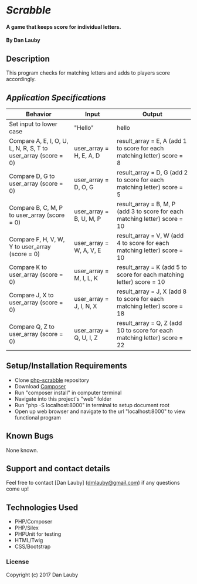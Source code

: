 # _Scrabble_

#### A game that keeps score for individual letters.

#### By Dan Lauby

## Description

This program checks for matching letters and adds to players score accordingly.

## _Application Specifications_

| Behavior | Input | Output |
|----------|-------|--------|
|Set input to lower case|"Hello"|hello|
|Compare A, E, I, O, U, L, N, R, S, T to user_array (score = 0)|user_array = H, E, A, D|result_array = E, A (add 1 to score for each matching letter) score = 8|
|Compare D, G to user_array (score = 0)|user_array = D, O, G|result_array = D, G (add 2 to score for each matching letter) score = 5|
|Compare B, C, M, P to user_array (score = 0)|user_array = B, U, M, P|result_array = B, M, P (add 3 to score for each matching letter) score = 10|
|Compare F, H, V, W, Y to user_array (score = 0)|user_array = W, A, V, E|result_array = V, W (add 4 to score for each matching letter) score = 10|
|Compare K to user_array (score = 0)|user_array = M, I, L, K|result_array = K (add 5 to score for each matching letter) score = 10|
|Compare J, X to user_array (score = 0)|user_array = J, I, N, X|result_array = J, X (add 8 to score for each matching letter) score = 18|
|Compare Q, Z to user_array (score = 0)|user_array = Q, U, I, Z|result_array = Q, Z (add 10 to score for each matching letter) score = 22|


## Setup/Installation Requirements

* Clone [php-scrabble](https://github.com/danlauby/php-scrabble) repository
* Download [Composer](https://getcomposer.org/)
* Run "composer install" in computer terminal
* Navigate into this project's "web" folder
* Run "php -S localhost:8000" in terminal to setup document root
* Open up web browser and navigate to the url "localhost:8000" to view functional program

## Known Bugs

None known.

## Support and contact details

Feel free to contact [Dan Lauby] (dmlauby@gmail.com) if any questions come up!

## Technologies Used

* PHP/Composer
* PHP/Silex
* PHPUnit for testing
* HTML/Twig
* CSS/Bootstrap

### License

Copyright (c) 2017 Dan Lauby
